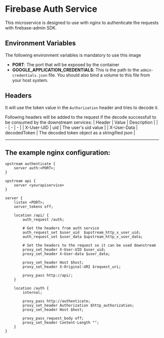 # Firebase Auth Service
This microservice is designed to use with nginx to authenticate the requests with firebase-admin SDK.

## Environment Variables
The following environment variables is mandatory to use this image 
- **PORT**: The port that will be exposed by the container
- **GOOGLE_APPLICATION_CREDENTIALS**: This is the path to the `admin-credentials.json` file. You should also bind a volume to this file from your host system.

## Headers 
It will use the token value in the `Authorization` header and tries to decode it.

 Following headers will be added to the request if the decode successfull to be consumed by the downstream services: 
| Header | Value | Description | 
| - | - | - | 
| X-User-UID | uid | The user's uid value |
| X-User-Data | decodedToken | The decoded token object as a stringified json |


---
## The example nginx configuration: 
```
upstream authenticate {
    server auth:<PORT>;
}

upstream api {
    server <yourapiservice>
}

server {
    listen <PORT>;
    server_tokens off;

    location /api/ {
        auth_request /auth;

        # Get the headers from auth service
        auth_request_set $user_uid  $upstream_http_x_user_uid; 
        auth_request_set $user_data $upstream_http_x_user_data;

        # Set the headers to the request so it can be used downstream
        proxy_set_header X-User-UID $user_uid;
        proxy_set_header X-User-data $user_data;

        proxy_set_header Host $host;
        proxy_set_header X-Original-URI $request_uri;

        proxy_pass http://api/;
    }

    location /auth {
        internal;

        proxy_pass http://authenticate;
        proxy_set_header Authorization $http_authorization;
        proxy_set_header Host $host;
        
        proxy_pass_request_body off;
        proxy_set_header Content-Length "";
    }
}

```
